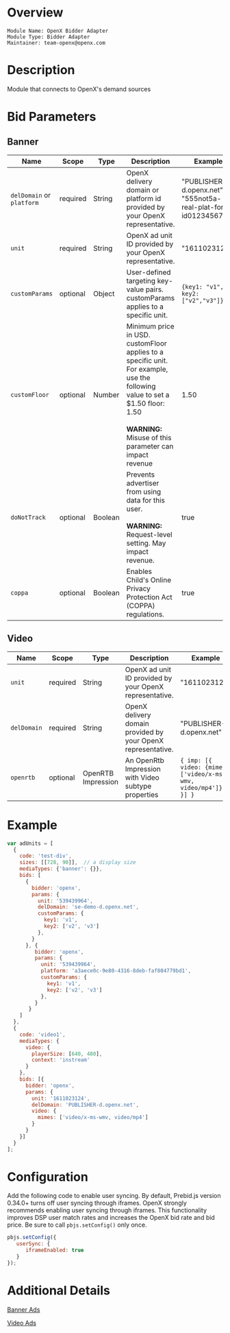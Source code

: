# Overview

```
Module Name: OpenX Bidder Adapter
Module Type: Bidder Adapter
Maintainer: team-openx@openx.com
```

# Description

Module that connects to OpenX's demand sources

# Bid Parameters
## Banner

| Name | Scope | Type | Description | Example
| ---- | ----- | ---- | ----------- | -------
| `delDomain` or `platform` | required | String | OpenX delivery domain or platform id provided by your OpenX representative.  | "PUBLISHER-d.openx.net" or "555not5a-real-plat-form-id0123456789"
| `unit` | required | String | OpenX ad unit ID provided by your OpenX representative. | "1611023122"
| `customParams` | optional | Object | User-defined targeting key-value pairs. customParams applies to a specific unit. | `{key1: "v1", key2: ["v2","v3"]}`
| `customFloor` | optional | Number | Minimum price in USD. customFloor applies to a specific unit. For example, use the following value to set a $1.50 floor: 1.50 <br/><br/> **WARNING:**<br/> Misuse of this parameter can impact revenue | 1.50
| `doNotTrack` | optional | Boolean | Prevents advertiser from using data for this user. <br/><br/> **WARNING:**<br/> Request-level setting.  May impact revenue. | true
| `coppa` | optional | Boolean | Enables Child's Online Privacy Protection Act (COPPA) regulations. | true

## Video

| Name | Scope | Type | Description | Example
| ---- | ----- | ---- | ----------- | -------
| `unit` | required | String | OpenX ad unit ID provided by your OpenX representative. | "1611023122"
| `delDomain` | required | String |  OpenX delivery domain provided by your OpenX representative.  | "PUBLISHER-d.openx.net"
| `openrtb` | optional | OpenRTB Impression | An OpenRtb Impression with Video subtype properties | `{ imp: [{ video: {mimes: ['video/x-ms-wmv, video/mp4']} }] }`


# Example
```javascript
var adUnits = [
  {
    code: 'test-div',
    sizes: [[728, 90]],  // a display size
    mediaTypes: {'banner': {}},
    bids: [
      {
        bidder: 'openx',
        params: {
          unit: '539439964',
          delDomain: 'se-demo-d.openx.net',
          customParams: {
            key1: 'v1',
            key2: ['v2', 'v3']
          },
        }
      }, {
         bidder: 'openx',
         params: {
           unit: '539439964',
           platform: 'a3aece0c-9e80-4316-8deb-faf804779bd1',
           customParams: {
             key1: 'v1',
             key2: ['v2', 'v3']
           },
         }
       }
    ]
  },
  {
    code: 'video1',
    mediaTypes: {
      video: {
        playerSize: [640, 480],
        context: 'instream'
      }
    },
    bids: [{
      bidder: 'openx',
      params: {
        unit: '1611023124',
        delDomain: 'PUBLISHER-d.openx.net',
        video: {
          mimes: ['video/x-ms-wmv, video/mp4']
        }
      }
    }]
  }
];
```

# Configuration
Add the following code to enable user syncing. By default, Prebid.js version 0.34.0+ turns off user syncing through iframes.
OpenX strongly recommends enabling user syncing through iframes. This functionality improves DSP user match rates and increases the
OpenX bid rate and bid price. Be sure to call `pbjs.setConfig()` only once.

```javascript
pbjs.setConfig({
   userSync: {
      iframeEnabled: true
   }
});
```

# Additional Details
[Banner Ads](https://docs.openx.com/Content/developers/containers/prebid-adapter.html)

[Video Ads](https://docs.openx.com/Content/developers/containers/prebid-video-adapter.html)

